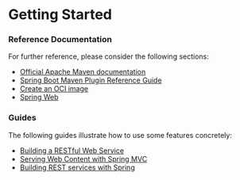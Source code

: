 # Getting Started

### Reference Documentation
For further reference, please consider the following sections:

* [Official Apache Maven documentation](https://maven.apache.org/guides/index.html)
* [Spring Boot Maven Plugin Reference Guide](https://docs.spring.io/spring-boot/docs/3.2.0-RC2/maven-plugin/reference/html/)
* [Create an OCI image](https://docs.spring.io/spring-boot/docs/3.2.0-RC2/maven-plugin/reference/html/#build-image)
* [Spring Web](https://docs.spring.io/spring-boot/docs/3.2.0-RC2/reference/htmlsingle/index.html#web)

### Guides
The following guides illustrate how to use some features concretely:

* [Building a RESTful Web Service](https://spring.io/guides/gs/rest-service/)
* [Serving Web Content with Spring MVC](https://spring.io/guides/gs/serving-web-content/)
* [Building REST services with Spring](https://spring.io/guides/tutorials/rest/)

